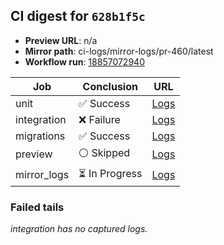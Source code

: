 <!-- AWA-CI-DIGEST -->
## CI digest for `628b1f5c`

- **Preview URL**: n/a
- **Mirror path**: ci-logs/mirror-logs/pr-460/latest
- **Workflow run**: [18857072940](https://github.com/AlexBomber12/AWA-App/actions/runs/18857072940)

| Job | Conclusion | URL |
| --- | ---------- | --- |
| unit | ✅ Success | [Logs](https://github.com/AlexBomber12/AWA-App/actions/runs/18857072940/job/53807442173) |
| integration | ❌ Failure | [Logs](https://github.com/AlexBomber12/AWA-App/actions/runs/18857072940/job/53807601687) |
| migrations | ✅ Success | [Logs](https://github.com/AlexBomber12/AWA-App/actions/runs/18857072940/job/53807601706) |
| preview | ⚪ Skipped | [Logs](https://github.com/AlexBomber12/AWA-App/actions/runs/18857072940/job/53807676492) |
| mirror_logs | ⏳ In Progress | [Logs](https://github.com/AlexBomber12/AWA-App/actions/runs/18857072940/job/53807676214) |

### Failed tails

_integration has no captured logs._
